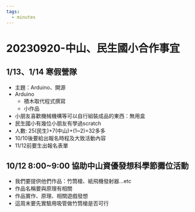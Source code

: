 ```yaml
---
tags:
  - minutes
---
```

# 20230920-中山、民生國小合作事宜
## 1/13、1/14 寒假營隊
- 主題：Arduino、開源
- Arduino
    - 積木取代程式撰寫
    - 小作品
- 小朋友喜歡機械機構等可以自行組裝成品的東西：無用盒
- 民生國小有幾位小朋友有學過scratch
- 人數: 25(民生)+7(中山)+(1~2)=32多多
- 10/10後要給出報名時程及大致活動內容
- 11/12前要生出報名表單

## 10/12 8:00~9:00 協助中山資優發想科學節攤位活動
- 我們要提供他們作品：竹筒槍、紙飛機發射器...etc
- 作品名稱要與原理有相關
- 作品實作、原理、相關遊戲發想
- 這周末要先實驗用吸管做竹筒槍是否可行